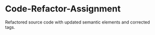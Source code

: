 # Code-Refactor-Assignment
Refactored source code with updated semantic elements and corrected tags.
